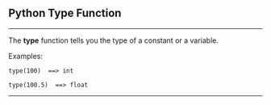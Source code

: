 ## Python Type Function

----

The **type** function tells you the type of a constant or a variable.

Examples:

    type(100)  ==> int

    type(100.5)  ==> float

----
